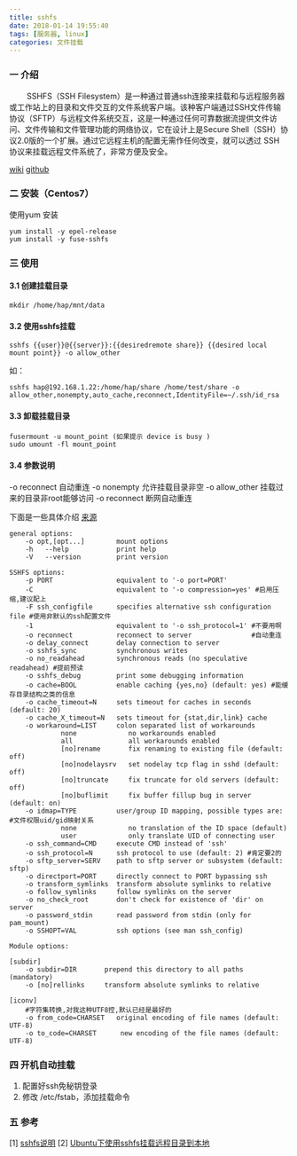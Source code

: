 ```yaml
---
title: sshfs
date: 2018-01-14 19:55:40
tags: [服务器, linux]
categories: 文件挂载
---
```

### 一 介绍 

&#160; &#160; &#160; &#160; SSHFS（SSH Filesystem）是一种通过普通ssh连接来挂载和与远程服务器或工作站上的目录和文件交互的文件系统客户端。该种客户端通过SSH文件传输协议（SFTP）与远程文件系统交互，这是一种通过任何可靠数据流提供文件访问、文件传输和文件管理功能的网络协议，它在设计上是Secure Shell（SSH）协议2.0版的一个扩展。通过它远程主机的配置无需作任何改变，就可以透过 SSH 协议来挂载远程文件系统了，非常方便及安全。

[wiki](https://zh.wikipedia.org/wiki/SSHFS) 
[github](https://github.com/libfuse/sshfs)

### 二 安装（Centos7）
使用yum 安装

```
yum install -y epel-release 
yum install -y fuse-sshfs
```

### 三 使用

#### 3.1 创建挂载目录
```
mkdir /home/hap/mnt/data
```

#### 3.2 使用sshfs挂载
```
sshfs {{user}}@{{server}}:{{desiredremote share}} {{desired local mount point}} -o allow_other 
```
如：

    sshfs hap@192.168.1.22:/home/hap/share /home/test/share -o allow_other,nonempty,auto_cache,reconnect,IdentityFile=~/.ssh/id_rsa


#### 3.3 卸载挂载目录
    fusermount -u mount_point (如果提示 device is busy )
    sudo umount -fl mount_point

#### 3.4 参数说明
-o reconnect 自动重连
-o nonempty 允许挂载目录非空
-o allow_other 挂载过来的目录非root能够访问
-o reconnect 断网自动重连

下面是一些具体介绍 [来源](http://blog.csdn.net/netwalk/article/details/12952719)
```
general options:
    -o opt,[opt...]        mount options
    -h   --help            print help
    -V   --version         print version

SSHFS options:
    -p PORT                equivalent to '-o port=PORT'
    -C                     equivalent to '-o compression=yes' #启用压缩,建议配上
    -F ssh_configfile      specifies alternative ssh configuration file #使用非默认的ssh配置文件
    -1                     equivalent to '-o ssh_protocol=1' #不要用啊
    -o reconnect           reconnect to server               #自动重连
    -o delay_connect       delay connection to server
    -o sshfs_sync          synchronous writes
    -o no_readahead        synchronous reads (no speculative readahead) #提前预读
    -o sshfs_debug         print some debugging information
    -o cache=BOOL          enable caching {yes,no} (default: yes) #能缓存目录结构之类的信息
    -o cache_timeout=N     sets timeout for caches in seconds (default: 20)
    -o cache_X_timeout=N   sets timeout for {stat,dir,link} cache
    -o workaround=LIST     colon separated list of workarounds
             none             no workarounds enabled
             all              all workarounds enabled
             [no]rename       fix renaming to existing file (default: off)
             [no]nodelaysrv   set nodelay tcp flag in sshd (default: off)
             [no]truncate     fix truncate for old servers (default: off)
             [no]buflimit     fix buffer fillup bug in server (default: on)
    -o idmap=TYPE          user/group ID mapping, possible types are:  #文件权限uid/gid映射关系
             none             no translation of the ID space (default)
             user             only translate UID of connecting user
    -o ssh_command=CMD     execute CMD instead of 'ssh'
    -o ssh_protocol=N      ssh protocol to use (default: 2) #肯定要2的
    -o sftp_server=SERV    path to sftp server or subsystem (default: sftp)
    -o directport=PORT     directly connect to PORT bypassing ssh
    -o transform_symlinks  transform absolute symlinks to relative
    -o follow_symlinks     follow symlinks on the server
    -o no_check_root       don't check for existence of 'dir' on server
    -o password_stdin      read password from stdin (only for pam_mount)
    -o SSHOPT=VAL          ssh options (see man ssh_config)

Module options:

[subdir]
    -o subdir=DIR       prepend this directory to all paths (mandatory)
    -o [no]rellinks     transform absolute symlinks to relative

[iconv]
    #字符集转换,对我这种UTF8控,默认已经是最好的
    -o from_code=CHARSET   original encoding of file names (default: UTF-8)
    -o to_code=CHARSET      new encoding of the file names (default: UTF-8)
```

### 四 开机自动挂载
1. 配置好ssh免秘钥登录
2. 修改 /etc/fstab，添加挂载命令

### 五 参考
[1] [sshfs说明](https://zh.wikipedia.org/wiki/SSHFS)
[2] [Ubuntu下使用sshfs挂载远程目录到本地](http://blog.csdn.net/netwalk/article/details/12952719)
